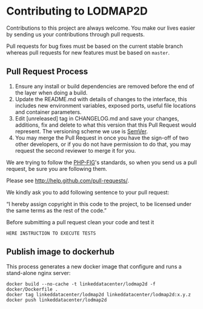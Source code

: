 # Contributing to LODMAP2D

Contributions to this project are always welcome. You make our lives easier by
sending us your contributions through pull requests.

Pull requests for bug fixes must be based on the current stable branch whereas
pull requests for new features must be based on `master`.



## Pull Request Process

1. Ensure any install or build dependencies are removed before the end of the layer when doing a 
   build.
2. Update the README.md with details of changes to the interface, this includes new environment 
   variables, exposed ports, useful file locations and container parameters.
3. Edit [unreleased] tag in CHANGELOG.md and save your changes, additions, fix and delete to what this version that this
   Pull Request would represent. The versioning scheme we use is [SemVer](http://semver.org/).
4. You may merge the Pull Request in once you have the sign-off of two other developers, or if you 
   do not have permission to do that, you may request the second reviewer to merge it for you.

We are trying to follow the [PHP-FIG](http://www.php-fig.org)'s standards, so
when you send us a pull request, be sure you are following them.

Please see http://help.github.com/pull-requests/.

We kindly ask you to add following sentence to your pull request:

“I hereby assign copyright in this code to the project, to be licensed under the same terms as the rest of the code.”


Before submitting a pull request clean your code and test it

```
HERE INSTRUCTION TO EXECUTE TESTS
```



## Publish image to dockerhub

This process generates a new docker image that configure and runs a stand-alone nginx server:

```
docker build --no-cache -t linkeddatacenter/lodmap2d -f docker/Dockerfile .
docker tag linkeddatacenter/lodmap2d linkeddatacenter/lodmap2d:x.y.z
docker push linkeddatacenter/lodmap2d
```


